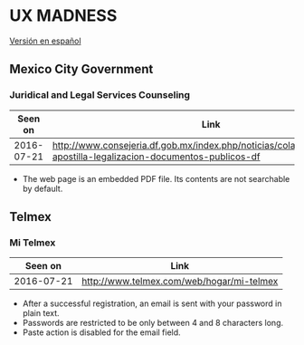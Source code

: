 # UX MADNESS

[Versión en español](README-ES.md)

## Mexico City Government

### Juridical and Legal Services Counseling

| Seen on    | Link                                                                                                                |
|------------|---------------------------------------------------------------------------------------------------------------------|
| 2016-07-21 | http://www.consejeria.df.gob.mx/index.php/noticias/colaboraciones/622-apostilla-legalizacion-documentos-publicos-df |

+ The web page is an embedded PDF file. Its contents are not searchable by default.

## Telmex

### Mi Telmex

| Seen on    | Link                                      |
|------------|-------------------------------------------|
| 2016-07-21 | http://www.telmex.com/web/hogar/mi-telmex |

+ After a successful registration, an email is sent with your password in plain text.
+ Passwords are restricted to be only between 4 and 8 characters long.
+ Paste action is disabled for the email field.
